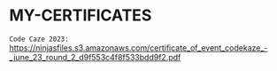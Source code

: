# MY-CERTIFICATES

`Code Caze 2023:`
https://ninjasfiles.s3.amazonaws.com/certificate_of_event_codekaze_-_june_23_round_2_d9f553c4f8f533bdd9f2.pdf
